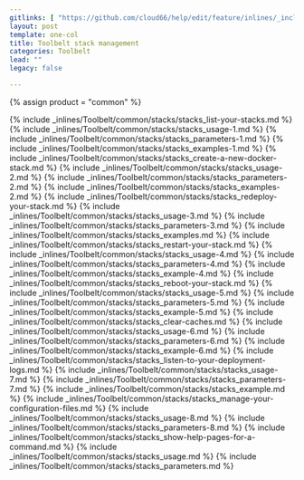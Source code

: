 ```yaml
---
gitlinks: [ "https://github.com/cloud66/help/edit/feature/inlines/_includes/_inlines/Toolbelt/common/stacks/stacks_list-your-stacks.md", "https://github.com/cloud66/help/edit/feature/inlines/_includes/_inlines/Toolbelt/common/stacks/stacks_usage-1.md", "https://github.com/cloud66/help/edit/feature/inlines/_includes/_inlines/Toolbelt/common/stacks/stacks_parameters-1.md", "https://github.com/cloud66/help/edit/feature/inlines/_includes/_inlines/Toolbelt/common/stacks/stacks_examples-1.md", "https://github.com/cloud66/help/edit/feature/inlines/_includes/_inlines/Toolbelt/common/stacks/stacks_create-a-new-docker-stack.md", "https://github.com/cloud66/help/edit/feature/inlines/_includes/_inlines/Toolbelt/common/stacks/stacks_usage-2.md", "https://github.com/cloud66/help/edit/feature/inlines/_includes/_inlines/Toolbelt/common/stacks/stacks_parameters-2.md", "https://github.com/cloud66/help/edit/feature/inlines/_includes/_inlines/Toolbelt/common/stacks/stacks_examples-2.md", "https://github.com/cloud66/help/edit/feature/inlines/_includes/_inlines/Toolbelt/common/stacks/stacks_redeploy-your-stack.md", "https://github.com/cloud66/help/edit/feature/inlines/_includes/_inlines/Toolbelt/common/stacks/stacks_usage-3.md", "https://github.com/cloud66/help/edit/feature/inlines/_includes/_inlines/Toolbelt/common/stacks/stacks_parameters-3.md", "https://github.com/cloud66/help/edit/feature/inlines/_includes/_inlines/Toolbelt/common/stacks/stacks_examples.md", "https://github.com/cloud66/help/edit/feature/inlines/_includes/_inlines/Toolbelt/common/stacks/stacks_restart-your-stack.md", "https://github.com/cloud66/help/edit/feature/inlines/_includes/_inlines/Toolbelt/common/stacks/stacks_usage-4.md", "https://github.com/cloud66/help/edit/feature/inlines/_includes/_inlines/Toolbelt/common/stacks/stacks_parameters-4.md", "https://github.com/cloud66/help/edit/feature/inlines/_includes/_inlines/Toolbelt/common/stacks/stacks_example-4.md", "https://github.com/cloud66/help/edit/feature/inlines/_includes/_inlines/Toolbelt/common/stacks/stacks_reboot-your-stack.md", "https://github.com/cloud66/help/edit/feature/inlines/_includes/_inlines/Toolbelt/common/stacks/stacks_usage-5.md", "https://github.com/cloud66/help/edit/feature/inlines/_includes/_inlines/Toolbelt/common/stacks/stacks_parameters-5.md", "https://github.com/cloud66/help/edit/feature/inlines/_includes/_inlines/Toolbelt/common/stacks/stacks_example-5.md", "https://github.com/cloud66/help/edit/feature/inlines/_includes/_inlines/Toolbelt/common/stacks/stacks_clear-caches.md", "https://github.com/cloud66/help/edit/feature/inlines/_includes/_inlines/Toolbelt/common/stacks/stacks_usage-6.md", "https://github.com/cloud66/help/edit/feature/inlines/_includes/_inlines/Toolbelt/common/stacks/stacks_parameters-6.md", "https://github.com/cloud66/help/edit/feature/inlines/_includes/_inlines/Toolbelt/common/stacks/stacks_example-6.md", "https://github.com/cloud66/help/edit/feature/inlines/_includes/_inlines/Toolbelt/common/stacks/stacks_listen-to-your-deployment-logs.md", "https://github.com/cloud66/help/edit/feature/inlines/_includes/_inlines/Toolbelt/common/stacks/stacks_usage-7.md", "https://github.com/cloud66/help/edit/feature/inlines/_includes/_inlines/Toolbelt/common/stacks/stacks_parameters-7.md", "https://github.com/cloud66/help/edit/feature/inlines/_includes/_inlines/Toolbelt/common/stacks/stacks_example.md", "https://github.com/cloud66/help/edit/feature/inlines/_includes/_inlines/Toolbelt/common/stacks/stacks_manage-your-configuration-files.md", "https://github.com/cloud66/help/edit/feature/inlines/_includes/_inlines/Toolbelt/common/stacks/stacks_usage-8.md", "https://github.com/cloud66/help/edit/feature/inlines/_includes/_inlines/Toolbelt/common/stacks/stacks_parameters-8.md", "https://github.com/cloud66/help/edit/feature/inlines/_includes/_inlines/Toolbelt/common/stacks/stacks_show-help-pages-for-a-command.md", "https://github.com/cloud66/help/edit/feature/inlines/_includes/_inlines/Toolbelt/common/stacks/stacks_usage.md", "https://github.com/cloud66/help/edit/feature/inlines/_includes/_inlines/Toolbelt/common/stacks/stacks_parameters.md" ]
layout: post
template: one-col
title: Toolbelt stack management
categories: Toolbelt
lead: ""
legacy: false

---
```

{% assign product = "common" %}

{% include _inlines/Toolbelt/common/stacks/stacks_list-your-stacks.md %}
{% include _inlines/Toolbelt/common/stacks/stacks_usage-1.md %}
{% include _inlines/Toolbelt/common/stacks/stacks_parameters-1.md %}
{% include _inlines/Toolbelt/common/stacks/stacks_examples-1.md %}
{% include _inlines/Toolbelt/common/stacks/stacks_create-a-new-docker-stack.md %}
{% include _inlines/Toolbelt/common/stacks/stacks_usage-2.md %}
{% include _inlines/Toolbelt/common/stacks/stacks_parameters-2.md %}
{% include _inlines/Toolbelt/common/stacks/stacks_examples-2.md %}
{% include _inlines/Toolbelt/common/stacks/stacks_redeploy-your-stack.md %}
{% include _inlines/Toolbelt/common/stacks/stacks_usage-3.md %}
{% include _inlines/Toolbelt/common/stacks/stacks_parameters-3.md %}
{% include _inlines/Toolbelt/common/stacks/stacks_examples.md %}
{% include _inlines/Toolbelt/common/stacks/stacks_restart-your-stack.md %}
{% include _inlines/Toolbelt/common/stacks/stacks_usage-4.md %}
{% include _inlines/Toolbelt/common/stacks/stacks_parameters-4.md %}
{% include _inlines/Toolbelt/common/stacks/stacks_example-4.md %}
{% include _inlines/Toolbelt/common/stacks/stacks_reboot-your-stack.md %}
{% include _inlines/Toolbelt/common/stacks/stacks_usage-5.md %}
{% include _inlines/Toolbelt/common/stacks/stacks_parameters-5.md %}
{% include _inlines/Toolbelt/common/stacks/stacks_example-5.md %}
{% include _inlines/Toolbelt/common/stacks/stacks_clear-caches.md %}
{% include _inlines/Toolbelt/common/stacks/stacks_usage-6.md %}
{% include _inlines/Toolbelt/common/stacks/stacks_parameters-6.md %}
{% include _inlines/Toolbelt/common/stacks/stacks_example-6.md %}
{% include _inlines/Toolbelt/common/stacks/stacks_listen-to-your-deployment-logs.md %}
{% include _inlines/Toolbelt/common/stacks/stacks_usage-7.md %}
{% include _inlines/Toolbelt/common/stacks/stacks_parameters-7.md %}
{% include _inlines/Toolbelt/common/stacks/stacks_example.md %}
{% include _inlines/Toolbelt/common/stacks/stacks_manage-your-configuration-files.md %}
{% include _inlines/Toolbelt/common/stacks/stacks_usage-8.md %}
{% include _inlines/Toolbelt/common/stacks/stacks_parameters-8.md %}
{% include _inlines/Toolbelt/common/stacks/stacks_show-help-pages-for-a-command.md %}
{% include _inlines/Toolbelt/common/stacks/stacks_usage.md %}
{% include _inlines/Toolbelt/common/stacks/stacks_parameters.md %}